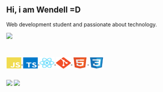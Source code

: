 ## Hi, i am Wendell =D

Web development student and passionate about technology.

<div align="left">
  <a href="https://github.com/wendellmoraisz">
  <img height="180em" src="https://github-readme-stats.vercel.app/api?username=wendellmoraisz&show_icons=true&theme=dark&include_all_commits=true&count_private=true"/>
</div>
  
  
  ##
  
 <div style="display: inline_block"><br>
  <img align="center" alt="Js" height="30" width="40" src="https://raw.githubusercontent.com/devicons/devicon/master/icons/javascript/javascript-plain.svg">
   <img align="center" alt="Ts" height="30" width="40" src="https://raw.githubusercontent.com/devicons/devicon/master/icons/typescript/typescript-plain.svg">
   <img align="center" alt="React" height="30" width="40" src="https://raw.githubusercontent.com/devicons/devicon/master/icons/react/react-original.svg">
   <img align="center" alt="Git" height="30" width="40" src="https://raw.githubusercontent.com/devicons/devicon/master/icons/git/git-plain.svg">
  <img align="center" alt="HTML" height="30" width="40" src="https://raw.githubusercontent.com/devicons/devicon/master/icons/html5/html5-original.svg">
  <img align="center" alt="CSS" height="30" width="40" src="https://raw.githubusercontent.com/devicons/devicon/master/icons/css3/css3-original.svg">
 
##   
   
<div> 
  <a href = "mailto:wendellmorais.dev@gmail.com"><img src="https://img.shields.io/badge/-Gmail-%23333?style=for-the-badge&logo=gmail&logoColor=white" target="_blank"></a>   <a href="https://www.linkedin.com/in/wendell-morais-7904141b5/" target="_blank"><img src="https://img.shields.io/badge/-LinkedIn-%230077B5?style=for-the-badge&logo=linkedin&logoColor=white" target="_blank"></a>
</div>
